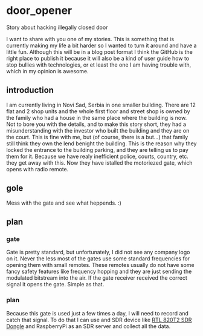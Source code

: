 # door_opener
Story about hacking illegally closed door

I want to share with you one of my stories. This is something that is currently making my life a bit harder so I wanted to turn it around and have a little fun. Although this will be in a blog post format I think the GitHub is the right place to publish it because it will also be a kind of user guide how to stop bullies with technologies, or et least the one I am having trouble with, which in my opinion is awesome.

## introduction
I am currently living in Novi Sad, Serbia in one smaller building. There are 12 flat and 2 shop units and the whole first floor and street shop is owned by the family who had a house in the same place where the building is now. Not to bore you with the details, and to make this story short, they had a misunderstanding with the investor who built the building and they are on the court. This is fine with me, but (of course, there is a but...) that family still think they own the lend benight the building. This is the reason why they locked the entrance to the building parking, and they are telling us to pay them for it. Because we have realy inefficient police, courts, country, etc. they get away with this. Now they have istalled the motoriezed gate, which opens with radio remote. 

## gole
Mess with the gate and see what heppends. :)

## plan
### gate

Gate is pretty standard, but unfortunately, I did not see any company logo on it. Never the less most of the gates use some standard frequencies for opening them with small remotes. These remotes usually do not have some fancy safety features like frequency hopping and they are just sending the modulated bitstream into the air. If the gate receiver received the correct signal it opens the gate. Simple as that. 

### plan 
Because this gate is used just a few times a day, I will need to record and catch that signal. To do that I can use and SDR device like [RTL 820T2 SDR Dongle](http://www.hamgoodies.co.uk/rtl-sdr-dongle) and RaspberryPi as an SDR server and collect all the data. 

